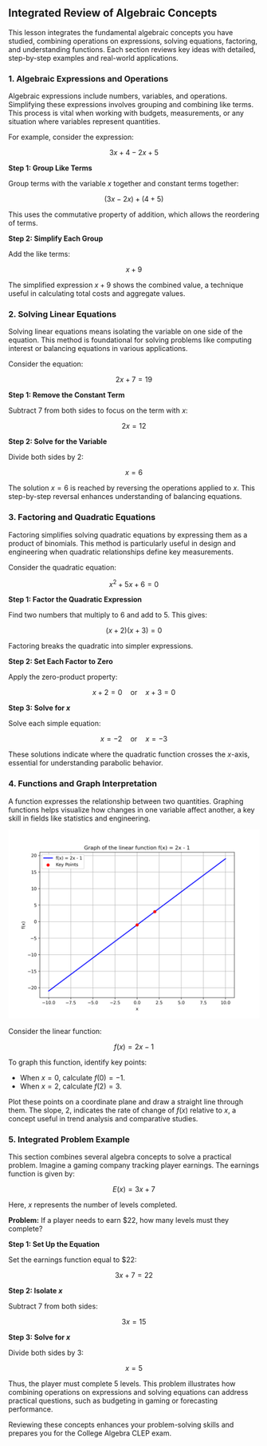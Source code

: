 ## Integrated Review of Algebraic Concepts

This lesson integrates the fundamental algebraic concepts you have studied, combining operations on expressions, solving equations, factoring, and understanding functions. Each section reviews key ideas with detailed, step-by-step examples and real-world applications.

### 1. Algebraic Expressions and Operations

Algebraic expressions include numbers, variables, and operations. Simplifying these expressions involves grouping and combining like terms. This process is vital when working with budgets, measurements, or any situation where variables represent quantities.

For example, consider the expression:

$$
3x + 4 - 2x + 5
$$

**Step 1: Group Like Terms**

Group terms with the variable $x$ together and constant terms together:

$$
(3x - 2x) + (4 + 5)
$$

This uses the commutative property of addition, which allows the reordering of terms.

**Step 2: Simplify Each Group**

Add the like terms:

$$
x + 9
$$

The simplified expression $x + 9$ shows the combined value, a technique useful in calculating total costs and aggregate values.

### 2. Solving Linear Equations

Solving linear equations means isolating the variable on one side of the equation. This method is foundational for solving problems like computing interest or balancing equations in various applications.

Consider the equation:

$$
2x + 7 = 19
$$

**Step 1: Remove the Constant Term**

Subtract $7$ from both sides to focus on the term with $x$:

$$
2x = 12
$$

**Step 2: Solve for the Variable**

Divide both sides by $2$:

$$
x = 6
$$

The solution $x = 6$ is reached by reversing the operations applied to $x$. This step-by-step reversal enhances understanding of balancing equations.

### 3. Factoring and Quadratic Equations

Factoring simplifies solving quadratic equations by expressing them as a product of binomials. This method is particularly useful in design and engineering when quadratic relationships define key measurements.

Consider the quadratic equation:

$$
x^2 + 5x + 6 = 0
$$

**Step 1: Factor the Quadratic Expression**

Find two numbers that multiply to $6$ and add to $5$. This gives:

$$
(x + 2)(x + 3) = 0
$$

Factoring breaks the quadratic into simpler expressions.

**Step 2: Set Each Factor to Zero**

Apply the zero-product property:

$$
x + 2 = 0 \quad \text{or} \quad x + 3 = 0
$$

**Step 3: Solve for $x$**

Solve each simple equation:

$$
x = -2 \quad \text{or} \quad x = -3
$$

These solutions indicate where the quadratic function crosses the $x$-axis, essential for understanding parabolic behavior.

### 4. Functions and Graph Interpretation

A function expresses the relationship between two quantities. Graphing functions helps visualize how changes in one variable affect another, a key skill in fields like statistics and engineering.

![Plot of linear function $f(x)=2x-1$ with key points at $x=0$ and $x=2$.](images/plot_1_12-01-lesson-integrated-review-of-algebraic-concepts.md.png)

Consider the linear function:

$$
f(x) = 2x - 1
$$

To graph this function, identify key points:

- When $x = 0$, calculate $f(0) = -1$.
- When $x = 2$, calculate $f(2) = 3$.

Plot these points on a coordinate plane and draw a straight line through them. The slope, $2$, indicates the rate of change of $f(x)$ relative to $x$, a concept useful in trend analysis and comparative studies.

### 5. Integrated Problem Example

This section combines several algebra concepts to solve a practical problem. Imagine a gaming company tracking player earnings. The earnings function is given by:

$$
E(x) = 3x + 7
$$

Here, $x$ represents the number of levels completed.

**Problem:** If a player needs to earn $22, how many levels must they complete?

**Step 1: Set Up the Equation**

Set the earnings function equal to $22:

$$
3x + 7 = 22
$$

**Step 2: Isolate $x$**

Subtract $7$ from both sides:

$$
3x = 15
$$

**Step 3: Solve for $x$**

Divide both sides by $3$:

$$
x = 5
$$

Thus, the player must complete $5$ levels. This problem illustrates how combining operations on expressions and solving equations can address practical questions, such as budgeting in gaming or forecasting performance.

Reviewing these concepts enhances your problem-solving skills and prepares you for the College Algebra CLEP exam.